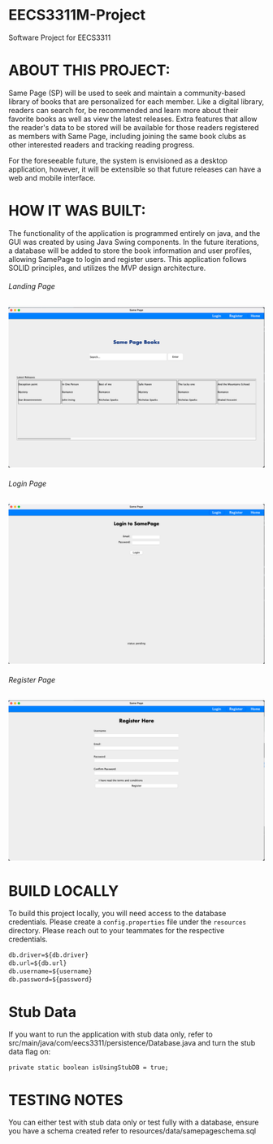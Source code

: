 # EECS3311M-Project
Software Project for EECS3311

# ABOUT THIS PROJECT:

Same Page (SP) will be used to seek and maintain a community-based library of books that are personalized for each member.
Like a digital library, readers can search for, be recommended and learn more about their favorite books as well as view
the latest releases. Extra features that allow the reader's data to be stored will be available for those readers
registered as members with Same Page, including joining the same book clubs as other interested readers and tracking
reading progress.  

For the foreseeable future, the system is envisioned as a desktop application, however, it will be extensible so that
future releases can have a web and mobile interface.

# HOW IT WAS BUILT:

The functionality of the application is programmed entirely on java, and the GUI was created by using Java Swing
components. In the future iterations, a database will be added to store the book information and user profiles,
allowing SamePage to login and register users. This application follows SOLID principles, and utilizes the MVP design
architecture.

###### Landing Page
![](SamePage/src/main/resources/images/landing_page.png)

###### Login Page
![](SamePage/src/main/resources/images/login_page.png)

###### Register Page
![](SamePage/src/main/resources/images/registration_page.png)

# BUILD LOCALLY
To build this project locally, you will need access to the database credentials. Please create a `config.properties` file
under the `resources` directory. Please reach out to your teammates for the respective credentials.
```shell
db.driver=${db.driver}
db.url=${db.url}
db.username=${username}
db.password=${password}
```

# Stub Data
If you want to run the application with stub data only, refer to src/main/java/com/eecs3311/persistence/Database.java and turn the stub data flag on: 
```shell
private static boolean isUsingStubDB = true;
```

# TESTING NOTES
You can either test with stub data only or test fully with a database, ensure you have a schema created refer to resources/data/samepageschema.sql
